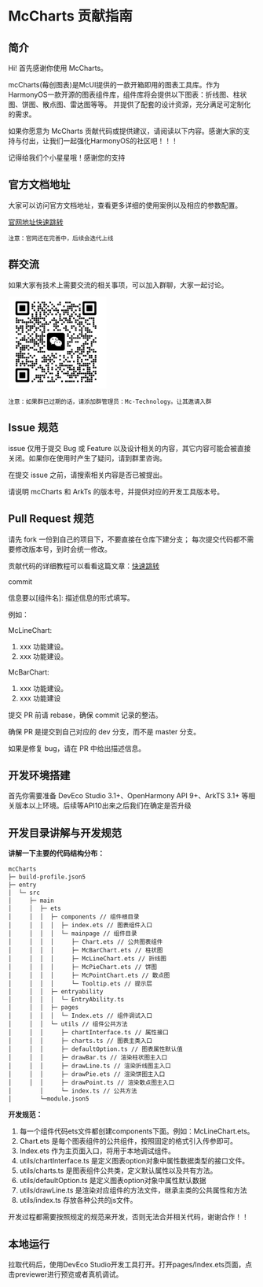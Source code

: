 # McCharts 贡献指南

## 简介

Hi! 首先感谢你使用 McCharts。

mcCharts(莓创图表)是McUI提供的一款开箱即用的图表工具库。作为HarmonyOS一款开源的图表组件库，组件库将会提供以下图表：折线图、柱状图、饼图、散点图、雷达图等等。
并提供了配套的设计资源，充分满足可定制化的需求。

如果你愿意为 McCharts 贡献代码或提供建议，请阅读以下内容。感谢大家的支持与付出，让我们一起强化HarmonyOS的社区吧！！！

记得给我们个小星星哦！感谢您的支持

## 官方文档地址

大家可以访问官方文档地址，查看更多详细的使用案例以及相应的参数配置。

[官网地址快速跳转](http://meichuang.org.cn/)

`注意：官网还在完善中，后续会迭代上线`

## 群交流

如果大家有技术上需要交流的相关事项，可以加入群聊，大家一起讨论。

<img src="./crowd.png" width="200">

`注意：如果群已过期的话，请添加群管理员：Mc-Technology。让其邀请入群`

## Issue 规范

issue 仅用于提交 Bug 或 Feature 以及设计相关的内容，其它内容可能会被直接关闭。如果你在使用时产生了疑问，请到群里咨询。

在提交 issue 之前，请搜索相关内容是否已被提出。

请说明 mcCharts 和 ArkTs 的版本号，并提供对应的开发工具版本号。

## Pull Request 规范

请先 fork 一份到自己的项目下，不要直接在仓库下建分支；
每次提交代码都不需要修改版本号，到时会统一修改。

贡献代码的详细教程可以看看这篇文章：[快速跳转](https://gist.github.com/zxhfighter/62847a087a2a8031fbdf)

commit

信息要以[组件名]: 描述信息的形式填写。

例如：

McLineChart:
1. xxx 功能建设。
2. xxx 功能建设。

McBarChart:
1. xxx 功能建设。
2. xxx 功能建设

提交 PR 前请 rebase，确保 commit 记录的整洁。

确保 PR 是提交到自己对应的 dev 分支，而不是 master 分支。

如果是修复 bug，请在 PR 中给出描述信息。


## 开发环境搭建

首先你需要准备 DevEco Studio 3.1+、OpenHarmony API 9+、ArkTS 3.1+ 等相关版本以上环境。后续等API10出来之后我们在确定是否升级

## 开发目录讲解与开发规范

**讲解一下主要的代码结构分布：**

```
mcCharts
├─ build-profile.json5
├─ entry
│  └─ src
│     ├─ main
│     │  ├─ ets
│     │  │  ├─ components // 组件根目录
│     │  │  │  ├─ index.ets // 图表组件入口
│     │  │  │  └─ mainpage // 组件目录
│     │  │  │     ├─ Chart.ets // 公共图表组件
│     │  │  │     ├─ McBarChart.ets // 柱状图
│     │  │  │     ├─ McLineChart.ets // 折线图
│     │  │  │     ├─ McPieChart.ets // 饼图
│     │  │  │     ├─ McPointChart.ets // 散点图
│     │  │  │     └─ Tooltip.ets // 提示层
│     │  │  ├─ entryability
│     │  │  │  └─ EntryAbility.ts
│     │  │  ├─ pages
│     │  │  │  └─ Index.ets // 组件调试入口
│     │  │  └─ utils // 组件公共方法
│     │  │     ├─ chartInterface.ts // 属性接口
│     │  │     ├─ charts.ts // 图表主类入口
│     │  │     ├─ defaultOption.ts // 图表属性默认值
│     │  │     ├─ drawBar.ts // 渲染柱状图主入口
│     │  │     ├─ drawLine.ts // 渲染折线图主入口
│     │  │     ├─ drawPie.ets // 渲染饼图主入口
│     │  │     ├─ drawPoint.ts // 渲染散点图主入口
│        │     └─ index.ts // 公共方法
│        └─module.json5

```

**开发规范：**

1. 每一个组件代码ets文件都创建components下面。例如：McLineChart.ets。
2. Chart.ets 是每个图表组件的公共组件，按照固定的格式引入传参即可。
3. Index.ets 作为主页面入口，将用于本地调试组件。
4. utils/chartInterface.ts 是定义图表option对象中属性数据类型的接口文件。
5. utils/charts.ts 是图表组件公共类，定义默认属性以及共有方法。
6. utils/defaultOption.ts 是定义图表option对象中属性默认数据
7. utils/drawLine.ts 是渲染对应组件的方法文件，继承主类的公共属性和方法
8. utils/index.ts 存放各种公共的js文件。

开发过程都需要按照规定的规范来开发，否则无法合并相关代码，谢谢合作！！

## 本地运行

拉取代码后，使用DevEco Studio开发工具打开。打开pages/Index.ets页面，点击previewer进行预览或者真机调试。
